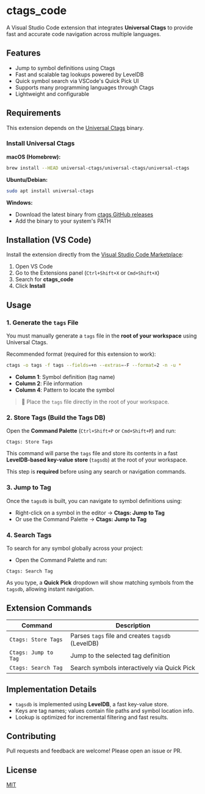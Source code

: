# ctags_code

A Visual Studio Code extension that integrates **Universal Ctags** to provide fast and accurate code navigation across multiple languages.

## Features

- Jump to symbol definitions using Ctags
- Fast and scalable tag lookups powered by LevelDB
- Quick symbol search via VSCode's Quick Pick UI
- Supports many programming languages through Ctags
- Lightweight and configurable

## Requirements

This extension depends on the [Universal Ctags](https://github.com/universal-ctags/ctags) binary.

### Install Universal Ctags

**macOS (Homebrew):**
```sh
brew install --HEAD universal-ctags/universal-ctags/universal-ctags
```

**Ubuntu/Debian:**
```sh
sudo apt install universal-ctags
```

**Windows:**
- Download the latest binary from [ctags GitHub releases](https://github.com/universal-ctags/ctags-win32/releases)
- Add the binary to your system's PATH

## Installation (VS Code)

Install the extension directly from the [Visual Studio Code Marketplace](https://marketplace.visualstudio.com/):
1. Open VS Code
2. Go to the Extensions panel (`Ctrl+Shift+X` or `Cmd+Shift+X`)
3. Search for **ctags_code**
4. Click **Install**

## Usage

### 1. Generate the `tags` File

You must manually generate a `tags` file in the **root of your workspace** using Universal Ctags.

Recommended format (required for this extension to work):

```sh
ctags -o tags -f tags --fields=+n --extras=-F --format=2 -n -u *
```

- **Column 1**: Symbol definition (tag name)
- **Column 2**: File information
- **Column 4**: Pattern to locate the symbol

> 📂 Place the `tags` file directly in the root of your workspace.

### 2. Store Tags (Build the Tags DB)

Open the **Command Palette** (`Ctrl+Shift+P` or `Cmd+Shift+P`) and run:

```
Ctags: Store Tags
```

This command will parse the `tags` file and store its contents in a fast **LevelDB-based key-value store** (`tagsdb`) at the root of your workspace.

This step is **required** before using any search or navigation commands.

### 3. Jump to Tag

Once the `tagsdb` is built, you can navigate to symbol definitions using:

- Right-click on a symbol in the editor → **Ctags: Jump to Tag**
- Or use the Command Palette → **Ctags: Jump to Tag**

### 4. Search Tags

To search for any symbol globally across your project:

- Open the Command Palette and run:

```
Ctags: Search Tag
```

As you type, a **Quick Pick** dropdown will show matching symbols from the `tagsdb`, allowing instant navigation.

## Extension Commands

| Command | Description |
|--------|-------------|
| `Ctags: Store Tags` | Parses `tags` file and creates `tagsdb` (LevelDB) |
| `Ctags: Jump to Tag` | Jump to the selected tag definition |
| `Ctags: Search Tag` | Search symbols interactively via Quick Pick |


## Implementation Details

- `tagsdb` is implemented using **LevelDB**, a fast key-value store.
- Keys are tag names; values contain file paths and symbol location info.
- Lookup is optimized for incremental filtering and fast results.

## Contributing

Pull requests and feedback are welcome! Please open an issue or PR.

## License

[MIT](LICENSE)
